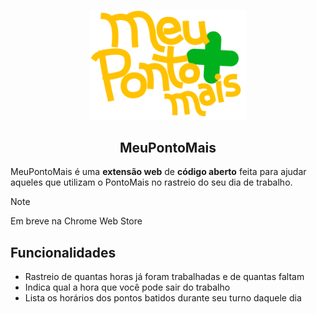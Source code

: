 <p align="center"><img width="250" alt="Logo do MeuPontoMais" src="docs/logo.svg"></p>

<h2 align="center">MeuPontoMais</h2>

MeuPontoMais é uma **extensão web** de **código aberto** feita para ajudar aqueles que utilizam o PontoMais no rastreio do seu dia de trabalho.

> [!NOTE]
> Em breve na Chrome Web Store

## Funcionalidades

- Rastreio de quantas horas já foram trabalhadas e de quantas faltam
- Indica qual a hora que você pode sair do trabalho
- Lista os horários dos pontos batidos durante seu turno daquele dia
